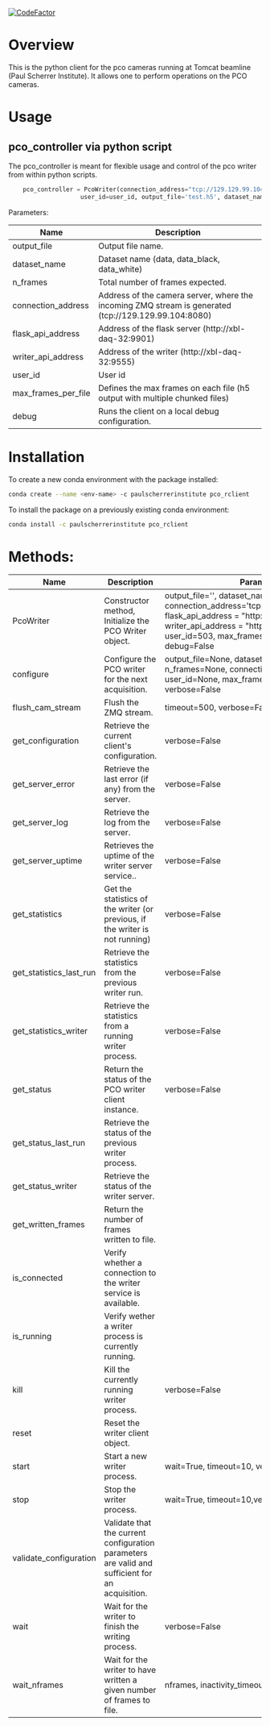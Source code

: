 [![CodeFactor](https://www.codefactor.io/repository/github/paulscherrerinstitute/pco_rclient/badge)](https://www.codefactor.io/repository/github/paulscherrerinstitute/pco_rclient) 


# Overview
This is the python client for the pco cameras running at Tomcat beamline (Paul Scherrer Institute). It allows one to perform operations on the PCO cameras. 

# Usage

## pco_controller via python script
The pco_controller is meant for flexible usage and control of the pco writer from within python scripts. 


```python
    pco_controller = PcoWriter(connection_address="tcp://129.129.99.104:8080", 
                    user_id=user_id, output_file='test.h5', dataset_name="data", n_frames=nframes)
```

Parameters:

| Name  |  Description  |
|---|---|
| output_file  | Output file name.  |
| dataset_name  | Dataset name (data, data_black, data_white)  |
| n_frames  | Total number of frames expected.  |
| connection_address  | Address of the camera server, where the incoming ZMQ stream is generated (tcp://129.129.99.104:8080)   |
| flask_api_address  | Address of the flask server (http://xbl-daq-32:9901)  |
| writer_api_address  | Address of the writer (http://xbl-daq-32:9555)  |
| user_id  | User id  |
| max_frames_per_file  | Defines the max frames on each file (h5 output with multiple chunked files)  |
| debug  | Runs the client on a local debug configuration.  |


# Installation

To create a new conda environment with the package installed:
```bash
conda create --name <env-name> -c paulscherrerinstitute pco_rclient
```

To install the package on a previously existing conda environment:
```bash
conda install -c paulscherrerinstitute pco_rclient
```

# Methods:

| Name  |  Description  | Parameters |
|---|---|---|
| PcoWriter  | Constructor method, Initialize the PCO Writer object.  | output_file='', dataset_name='', n_frames=0, connection_address='tcp://129.129.99.104:8080', flask_api_address = "http://xbl-daq-32:9901", writer_api_address = "http://xbl-daq-32:9555", user_id=503, max_frames_per_file=20000, debug=False |
| configure  | Configure the PCO writer for the next acquisition.  | output_file=None, dataset_name=None, n_frames=None, connection_address=None, user_id=None, max_frames_per_file=None, verbose=False |
| flush_cam_stream  | Flush the ZMQ stream.  | timeout=500, verbose=False |
| get_configuration  | Retrieve the current client's configuration. | verbose=False |
| get_server_error | Retrieve the last error (if any) from the server. | verbose=False |
| get_server_log | Retrieve the log from the server. | verbose=False |
| get_server_uptime | Retrieves the uptime of the writer server service.. | verbose=False |
| get_statistics  | Get the statistics of the writer (or previous, if the writer is not running) | verbose=False |
| get_statistics_last_run | Retrieve the statistics from the previous writer run. | verbose=False |
| get_statistics_writer | Retrieve the statistics from a running writer process. | verbose=False |
| get_status  | Return the status of the PCO writer client instance.  | verbose=False |
| get_status_last_run  | Retrieve the status of the previous writer process. | |
| get_status_writer | Retrieve the status of the writer server. | |
| get_written_frames | Return the number of frames written to file. | |
| is_connected | Verify whether a connection to the writer service is available. |  |
| is_running | Verify wether a writer process is currently running. |  |
| kill | Kill the currently running writer process. | verbose=False |
| reset | Reset the writer client object. |  |
| start | Start a new writer process. | wait=True, timeout=10, verbose=False |
| stop | Stop the writer process. | wait=True, timeout=10,verbose=False |
| validate_configuration | Validate that the current configuration parameters are valid and sufficient for an acquisition. | |
| wait | Wait for the writer to finish the writing process. |  verbose=False |
| wait_nframes |Wait for the writer to have written a given number of frames to file. |  nframes, inactivity_timeout=-1, verbose=False|


